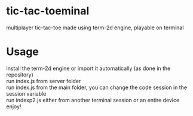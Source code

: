 # tic-tac-toeminal
multiplayer tic-tac-toe made using term-2d engine, playable on terminal

# Usage
install the term-2d engine or import it automatically (as done in the repository)<br/>
run index.js from server folder<br/>
run index.js from the main folder, you can change the code session in the session variable<br/>
run indexp2.js either from another terminal session or an entire device<br/>
enjoy!<br/>
